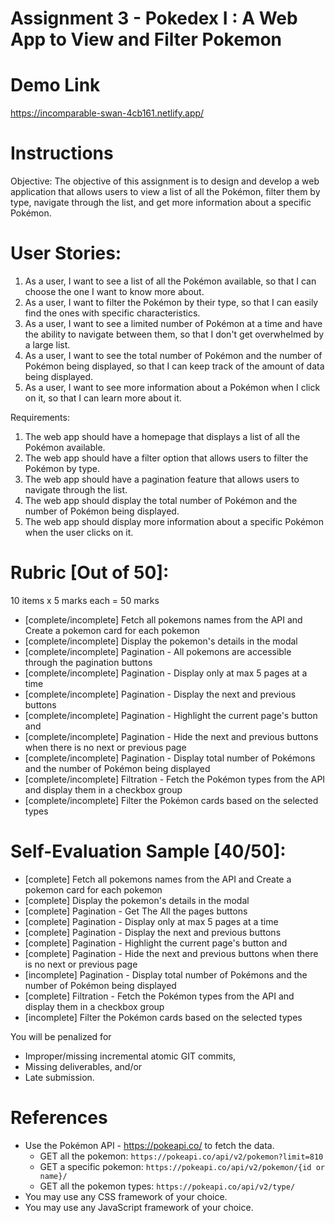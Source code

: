 # Assignment 3 - Pokedex I : A Web App to View and Filter Pokemon


# Demo Link
https://incomparable-swan-4cb161.netlify.app/

# Instructions
Objective: The objective of this assignment is to design and develop a web application that allows users to view a list of all the Pokémon, filter them by type, navigate through the list, and get more information about a specific Pokémon.

# User Stories:

1.  As a user, I want to see a list of all the Pokémon available, so that I can choose the one I want to know more about.
2.  As a user, I want to filter the Pokémon by their type, so that I can easily find the ones with specific characteristics.
2.  As a user, I want to see a limited number of Pokémon at a time and have the ability to navigate between them, so that I don't get overwhelmed by a large list.
3.  As a user, I want to see the total number of Pokémon and the number of Pokémon being displayed, so that I can keep track of the amount of data being displayed.
5.  As a user, I want to see more information about a Pokémon when I click on it, so that I can learn more about it.

Requirements:

1.  The web app should have a homepage that displays a list of all the Pokémon available.
2.  The web app should have a filter option that allows users to filter the Pokémon by type.
3.  The web app should have a pagination feature that allows users to navigate through the list.
4.  The web app should display the total number of Pokémon and the number of Pokémon being displayed.
5.  The web app should display more information about a specific Pokémon when the user clicks on it.

<!-- # Deliverables:
1.  [text link] Short YT video (1-2 minutes) that demonstrates the working of the web app. Use user stories to demonstrate the features of the web app.
2.  [text] Self-Evaluation (see Sample below).
3.  [Zip link] GitHub ClassRoom link of your source code. -->
   


# Rubric [Out of 50]:
10 items x 5 marks each = 50 marks
- [complete/incomplete] Fetch all pokemons names from the API and Create a pokemon card for each pokemon  
- [complete/incomplete] Display the pokemon's details in the modal
- [complete/incomplete] Pagination - All pokemons are accessible through the pagination buttons
- [complete/incomplete] Pagination - Display only at max 5 pages at a time
- [complete/incomplete] Pagination - Display the next and previous buttons  
- [complete/incomplete] Pagination - Highlight the current page's button and
- [complete/incomplete] Pagination - Hide the next and previous buttons when there is no next or previous page
- [complete/incomplete] Pagination - Display total number of Pokémons and the number of Pokémon being displayed
- [complete/incomplete] Filtration - Fetch the Pokémon types from the API and display them in a checkbox group  
- [complete/incomplete] Filter the Pokémon cards based on the selected types


# Self-Evaluation Sample [40/50]:
- [complete] Fetch all pokemons names from the API and Create a pokemon card for each pokemon  
- [complete] Display the pokemon's details in the modal
- [complete] Pagination - Get The All the pages buttons
- [complete] Pagination - Display only at max 5 pages at a time
- [complete] Pagination - Display the next and previous buttons  
- [complete] Pagination - Highlight the current page's button and
- [complete] Pagination - Hide the next and previous buttons when there is no next or previous page
- [incomplete] Pagination - Display total number of Pokémons and the number of Pokémon being displayed
- [complete] Filtration - Fetch the Pokémon types from the API and display them in a checkbox group  
- [incomplete] Filter the Pokémon cards based on the selected types

You will be penalized  for 
- Improper/missing incremental atomic GIT commits, 
- Missing deliverables, and/or 
- Late submission.

<!-- ## Development Strategy/Hint  
1.  Design the wireframe and plan the development process.   
2.  Develop the web app and implement the features mentioned in the user stories.  
3.  Test the web app, fix bugs, and prepare the YT demo.   -->

# References
- Use the Pokémon API - https://pokeapi.co/ to fetch the data.
  - GET all the pokemon: `https://pokeapi.co/api/v2/pokemon?limit=810`
  - GET a specific pokemon: `https://pokeapi.co/api/v2/pokemon/{id or name}/`
  - GET all the pokemon types: `https://pokeapi.co/api/v2/type/`
- You may use any CSS framework of your choice.
- You may use any JavaScript framework of your choice.